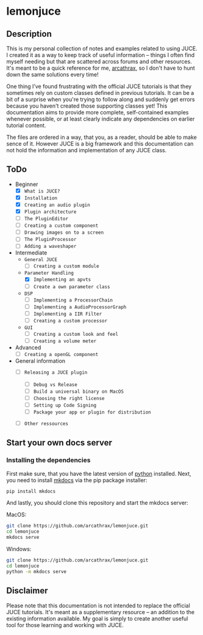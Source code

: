 # lemonjuce
## Description
This is my personal collection of notes and examples related to using JUCE. I created it as a way to keep track of useful information – things I often find myself needing but that are scattered across forums and other resources.  It's meant to be a quick reference for me, [arcathrax](https://github.com/arcathrax), so I don't have to hunt down the same solutions every time!

One thing I’ve found frustrating with the official JUCE tutorials is that they sometimes rely on custom classes defined in previous tutorials. It can be a bit of a surprise when you're trying to follow along and suddenly get errors because you haven't created those supporting classes yet! This documentation aims to provide more complete, self-contained examples whenever possible, or at least clearly indicate any dependencies on earlier tutorial content.

The files are ordered in a way, that you, as a reader, should be able to make sence of it. However JUCE is a big framework and this documentation can not hold the information and implementation of any JUCE class.

## ToDo
- Beginner
  - [x] `What is JUCE?`
  - [x] `Installation`
  - [x] `Creating an audio plugin`
  - [x] `Plugin architecture`
  - [ ] `The PluginEditor`
  - [ ] `Creating a custom component`
  - [ ] `Drawing images on to a screen`
  - [ ] `The PluginProcessor`
  - [ ] `Adding a waveshaper`
- Intermediate
  - `General JUCE`
    - [ ] `Creating a custom module`
  - `Parameter Handling`
    - [x] `Implementing an apvts`
    - [ ] `Create a own parameter class`
  - `DSP`
    - [ ] `Implementing a ProcessorChain`
    - [ ] `Implementing a AudioProcessorGraph`
    - [ ] `Implementing a IIR Filter`
    - [ ] `Creating a custom processor`
  - `GUI`
    - [ ] `Creating a custom look and feel`
    - [ ] `Creating a volume meter`
- Advanced
  - [ ] `Creating a openGL component`
- General information
  - [ ] `Releasing a JUCE plugin`
    - [ ] `Debug vs Release`
    - [ ] `Build a universal binary on MacOS`
    - [ ] `Choosing the right license`
    - [ ] `Setting up Code Signing`
    - [ ] `Package your app or plugin for distribution`
  - [ ] `Other ressources`


## Start your own docs server
### Installing the dependencies
First make sure, that you have the latest version of [python](https://www.python.org/) installed. Next, you need to install [mkdocs](https://www.mkdocs.org) via the pip package installer:

```bash
pip install mkdocs
```

And lastly, you should clone this repository and start the mkdocs server:

MacOS:
```bash
git clone https://github.com/arcathrax/lemonjuce.git
cd lemonjuce
mkdocs serve
```

Windows:
```bash
git clone https://github.com/arcathrax/lemonjuce.git
cd lemonjuce
python -m mkdocs serve
```

## Disclaimer
Please note that this documentation is not intended to replace the official JUCE tutorials. It's meant as a supplementary resource – an addition to the existing information available. My goal is simply to create another useful tool for those learning and working with JUCE.